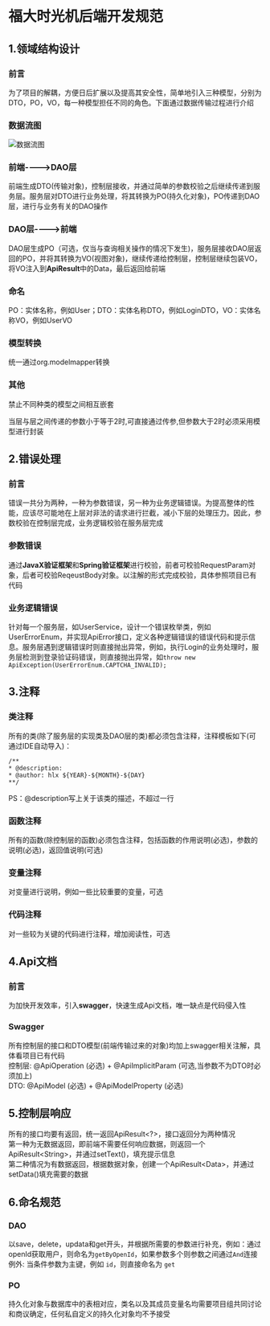 ﻿# 福大时光机后端开发规范

## 1.领域结构设计

### 前言

为了项目的解耦，方便日后扩展以及提高其安全性，简单地引入三种模型，分别为 DTO，PO，VO，每一种模型担任不同的角色。下面通过数据传输过程进行介绍

### 数据流图

![数据流图](http://hlx-blog.oss-cn-beijing.aliyuncs.com/18-10-2/69099030.jpg)

### 前端---->DAO层

前端生成DTO(传输对象)，控制层接收，并通过简单的参数校验之后继续传递到服务层。服务层对DTO进行业务处理，将其转换为PO(持久化对象)，PO传递到DAO层，进行与业务有关的DAO操作

### DAO层---->前端

DAO层生成PO（可选，仅当与查询相关操作的情况下发生)，服务层接收DAO层返回的PO，并将其转换为VO(视图对象)，继续传递给控制层，控制层继续包装VO，将VO注入到**ApiResult**中的Data，最后返回给前端

### 命名

PO：实体名称，例如User；DTO：实体名称DTO，例如LoginDTO，VO：实体名称VO，例如UserVO

### 模型转换

统一通过org.modelmapper转换

### 其他

禁止不同种类的模型之间相互嵌套  

当层与层之间传递的参数小于等于2时,可直接通过传参,但参数大于2时必须采用模型进行封装

## 2.错误处理

### 前言

错误一共分为两种，一种为参数错误，另一种为业务逻辑错误。为提高整体的性能，应该尽可能地在上层对非法的请求进行拦截，减小下层的处理压力。因此，参数校验在控制层完成，业务逻辑校验在服务层完成

### 参数错误

通过**JavaX验证框架**和**Spring验证框架**进行校验，前者可校验RequestParam对象，后者可校验ReqeustBody对象。以注解的形式完成校验，具体参照项目已有代码

### 业务逻辑错误

针对每一个服务层，如UserService，设计一个错误枚举类，例如UserErrorEnum，并实现ApiError接口，定义各种逻辑错误的错误代码和提示信息。服务层遇到逻辑错误时则直接抛出异常，例如，执行Login的业务处理时，服务层检测到登录验证码错误，则直接抛出异常，如`throw new ApiException(UserErrorEnum.CAPTCHA_INVALID);`  

## 3.注释

### 类注释

所有的类(除了服务层的实现类及DAO层的类)都必须包含注释，注释模板如下(可通过IDE自动导入)：

```
/**
* @description: 
* @author: hlx ${YEAR}-${MONTH}-${DAY}
**/
```

PS：@description写上关于该类的描述，不超过一行

### 函数注释

所有的函数(除控制层的函数)必须包含注释，包括函数的作用说明(必选)，参数的说明(必选)，返回值说明(可选)

### 变量注释

对变量进行说明，例如一些比较重要的变量，可选

### 代码注释

对一些较为关键的代码进行注释，增加阅读性，可选

## 4.Api文档

### 前言

为加快开发效率，引入**swagger**，快速生成Api文档，唯一缺点是代码侵入性

### Swagger

所有控制层的接口和DTO模型(前端传输过来的对象)均加上swagger相关注解，具体看项目已有代码  
控制层: @ApiOperation (必选) + @ApiImplicitParam (可选,当参数不为DTO时必须加上)  
DTO: @ApiModel (必选) + @ApiModelProperty (必选)


## 5.控制层响应

所有的接口均要有返回，统一返回ApiResult&lt;?&gt;，接口返回分为两种情况  
第一种为无数据返回，即前端不需要任何响应数据，则返回一个ApiResult&lt;String&gt;，并通过setText()，填充提示信息  
第二种情况为有数据返回，根据数据对象，创建一个ApiResult&lt;Data&gt;，并通过setData()填充需要的数据

## 6.命名规范

### DAO

以save，delete，updata和get开头，并根据所需要的参数进行补充，例如：通过openId获取用户，则命名为`getByOpenId`，如果参数多个则参数之间通过`And`连接  
例外: 当条件参数为主键，例如 `id`，则直接命名为 `get`

### PO

持久化对象与数据库中的表相对应，类名以及其成员变量名均需要项目组共同讨论和商议确定，任何私自定义的持久化对象均不予接受

